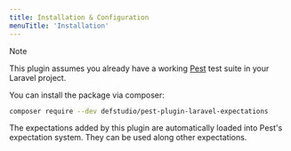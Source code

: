 ```yaml
---
title: Installation & Configuration
menuTitle: 'Installation'
---
```


> [!Note]
> This plugin assumes you already have a working [Pest](https://pestphp.com) test suite in your Laravel project.


You can install the package via composer:

``` bash
composer require --dev defstudio/pest-plugin-laravel-expectations
```

The expectations added by this plugin are automatically loaded into Pest's expectation system. They can be used along other expectations.
